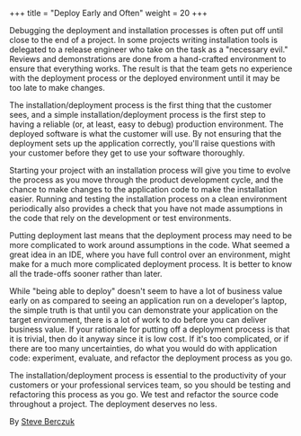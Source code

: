 +++
title = "Deploy Early and Often"
weight = 20
+++

Debugging the deployment and installation processes is often put off until close to the end of a project. In some projects writing installation tools is delegated to a release engineer who take on the task as a "necessary evil." Reviews and demonstrations are done from a hand-crafted environment to ensure that everything works. The result is that the team gets no experience with the deployment process or the deployed environment until it may be too late to make changes.

The installation/deployment process is the first thing that the customer sees, and a simple installation/deployment process is the first step to having a reliable (or, at least, easy to debug) production environment. The deployed software is what the customer will use. By not ensuring that the deployment sets up the application correctly, you'll raise questions with your customer before they get to use your software thoroughly.

Starting your project with an installation process will give you time to evolve the process as you move through the product development cycle, and the chance to make changes to the application code to make the installation easier. Running and testing the installation process on a clean environment periodically also provides a check that you have not made assumptions in the code that rely on the development or test environments.

Putting deployment last means that the deployment process may need to be more complicated to work around assumptions in the code. What seemed a great idea in an IDE, where you have full control over an environment, might make for a much more complicated deployment process. It is better to know all the trade-offs sooner rather than later.

While "being able to deploy" doesn't seem to have a lot of business value early on as compared to seeing an application run on a developer's laptop, the simple truth is that until you can demonstrate your application on the target environment, there is a lot of work to do before you can deliver business value. If your rationale for putting off a deployment process is that it is trivial, then do it anyway since it is low cost. If it's too complicated, or if there are too many uncertainties, do what you would do with application code: experiment, evaluate, and refactor the deployment process as you go.

The installation/deployment process is essential to the productivity of your customers or your professional services team, so you should be testing and refactoring this process as you go. We test and refactor the source code throughout a project. The deployment deserves no less.

By [Steve Berczuk](http://programmer.97things.oreilly.com/wiki/index.php/Steve_Berczuk)
